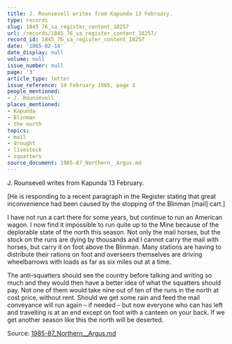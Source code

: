 ```yaml
---
title: J. Rounsevell writes from Kapunda 13 February.
type: records
slug: 1845_76_sa_register_content_18257
url: /records/1845_76_sa_register_content_18257/
record_id: 1845_76_sa_register_content_18257
date: '1865-02-14'
date_display: null
volume: null
issue_number: null
page: '3'
article_type: letter
issue_reference: 14 February 1865, page 3
people_mentioned:
- J. Rounsevell
places_mentioned:
- Kapunda
- Blinman
- the north
topics:
- mail
- drought
- livestock
- squatters
source_document: 1985-87_Northern__Argus.md
---
```


J. Rounsevell writes from Kapunda 13 February.

[He is responding to a recent paragraph in the Register stating that great inconvenience had been caused by the stopping of the Blinman [mail] cart.]

I have not run a cart there for some years, but continue to run an American wagon.  I now find it impossible to run quite up to the Mine because of the deplorable state of the north this season.  Not only the mail horses, but the stock on the runs are dying by thousands and I cannot carry the mail with horses, but carry it on foot above the Blinman.  Many stations are having to distribute their rations on foot and overseers themselves are driving wheelbarrows with loads as far as six miles out at a time.

The anti-squatters should see the country before talking and writing so much and they would then have a better idea of what the squatters should pay.  Not one of them would take nine out of ten of the runs in the north at cost price, without rent.  Should we get some rain and feed the mail conveyance will run again – if needed – but now everyone who can has left and travelling is at an end except on foot with a canteen on your back.  If we get another season like this the north will be deserted.

Source: [1985-87_Northern__Argus.md](/downloads/markdown/1985-87_Northern__Argus.md)
